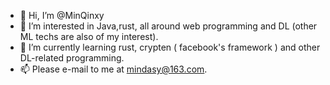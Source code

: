 - 👋 Hi, I’m @MinQinxy
- 👀 I’m interested in Java,rust, all around web programming and DL (other ML techs are also of my interest).
- 🌱 I’m currently learning rust, crypten ( facebook's framework ) and other DL-related programming.
- 📫 Please e-mail to me at mindasy@163.com.

<!---
MinQinxy/MinQinxy is a ✨ special ✨ repository because its `README.md` (this file) appears on your GitHub profile.
You can click the Preview link to take a look at your changes.
--->
